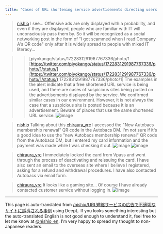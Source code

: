 ```yaml
---
title: "Cases of URL shortening service advertisements directing users to inappropriate sites"
---
```


> [nishio](https://twitter.com/nishio/status/1722831291987767336/photo/1) I see... Offensive ads are only displayed with a probability, and even if they are displayed, people who are familiar with IT will unconsciously pass them by. So it will be recognized as a social networking post in the form of "I got scammed when I read Company A's QR code" only after it is widely spread to people with mixed IT literacy...

>  >[piyokango/status/1722831291987767336/photo/1 [https://twitter.com/piyokango/status/1722831291987767336/photo/1/status/](https://twitter.com/piyokango/status/1722831291987767336/photo/1/status/) 1722831291987767336/photo/1] The examples in the alert indicate that a free shortened URL service is being used, and there are cases of suspicious sites being posted on the advertisements displayed by the service. We confirmed similar cases in our environment. However, it is not always the case that a suspicious site is posted because it is an advertisement.
>  Beware of places that use the same shortened URL service.
>  ![image](https://pbs.twimg.com/media/F-i3aDUagAAceRz?format=png&name=small#.png)



> [nishio](https://twitter.com/nishio/status/1723243295667888539) Talking about this
> [chiraura_yrc](https://twitter.com/chiraura_yrc/status/1722936957687492958/photo/1) I accessed the "New Autobacs membership renewal" QR code in the Autobacs DM. I'm not sure if it's a good idea to use the "new Autobacs membership renewal" QR code from the Autobacs DM, but I entered my card information and the payment was made while I was checking it out.
>  ![image](https://pbs.twimg.com/media/F-kaB3Nb0AAEaIm?format=jpg&name=900x900#.png) ![image](https://pbs.twimg.com/media/F-kaCCkbgAAPmUm?format=jpg&name=900x900#.png)

> [chiraura_yrc](https://twitter.com/chiraura_yrc/status/1722957589326204999) I immediately locked the card from Vpass and went through the process of deactivating and reissuing the card. I have also sent an email to the overseas site where I believe I registered, asking for a refund and withdrawal procedures.
>  I have also contacted Autobacs via email form.

> [chiraura_yrc](https://twitter.com/chiraura_yrc/status/1722962250229567578) It looks like a gaming site...
>  Of course I have already contacted customer service without logging in.
>  ![image](https://pbs.twimg.com/media/F-kxCNcagAA3gGQ?format=jpg&name=medium#.png)


---
This page is auto-translated from [/nishio/URL短縮サービスの広告で不適切なサイトに誘導される事例](https://scrapbox.io/nishio/URL短縮サービスの広告で不適切なサイトに誘導される事例) using DeepL. If you looks something interesting but the auto-translated English is not good enough to understand it, feel free to let me know at [@nishio_en](https://twitter.com/nishio_en). I'm very happy to spread my thought to non-Japanese readers.